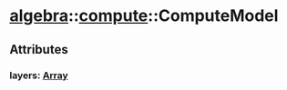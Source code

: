 # [algebra](/libs/algebra/)::[compute](/libs/algebra/compute/)::ComputeModel

## Attributes

### layers:&nbsp;[Array](/libs/std/core/type.Array.md)
